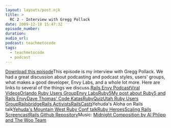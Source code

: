 ```yaml
---
layout: layouts/post.njk
title: >
  RC 2 - Interview with Gregg Pollack
date: 2009-12-18 15:47:32
episode_number:
duration:
audio_url:
podcast: teachmetocode
tags:
  - teachmetocode
  - podcast
---
```


[Download this episode](http://media.libsyn.com/media/charlesmaxwood/002_Interview_with_Gregg_Pollack.mp3)This episode is my interview with Gregg Pollack. We had a great discussion about podcasting and podcast styles, users' groups, what makes a good developer, Envy Labs, and a whole lot more. Here are links to several of the things we discuss.<!--more-->[Rails Envy Podcast](http://railsenvy.com)[Viral Videos](http://www.youtube.com/user/envyads)[Orlando Ruby Users Group](http://www.orug.org)[Envy Labs](http://envylabs.com)[Ruby5](http://ruby5.envylabs.com)[My post about Ruby5 and Rails Envy](http://charlesmaxwood.com/ruby-5-and-rails-envy-revisited/)[Dave Thomas' Code Katas](http://codekata.pragprog.com/)[RubyQuiz](http://www.rubyquiz.com/)[Utah Ruby Users Group](http://groups-beta.google.com/group/urug?pli=1)[Railsbridge](http://railsbridge.org)[Rails Activists](http://rubyonrails.org/activists)[RailsCasts](http://railscasts.com/)Yehuda's Aloha on Rails talk[Yehuda's Mountain West Ruby Conf talk](http://mwrc2009.confreaks.com/13-mar-2009-11-55-the-great-rails-refactor-yehuda-katz.html)[Ruby Heroes](http://weblog.rubyonrails.org/2009/6/12/community-highlights-ruby-heroes)[Scaling Rails Screencast](http://railslab.newrelic.com/scaling-rails)[Rails Github Repository](http://github.com/rails/rails)Music: [Midnight Composition by Al Phlipp and The Woo Team](http://www.musicalley.com/music/listeners/artistdetails.php?BandHash=f4b1a7759b89512a644605b4c057e5e3)
